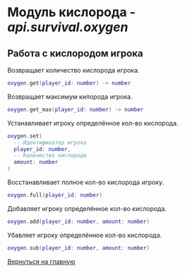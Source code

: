 # Модуль кислорода - *api.survival.oxygen*

## Работа с кислородом игрока

Возвращает количество кислорода игрока.

```lua
oxygen.get(player_id: number) -> number
```

Возвращает максимум килорода игрока.

```lua
oxygen.get_max(player_id: number) -> number
```

Устанавливает игроку определённое кол-во кислорода.

```lua
oxygen.set(
  -- Идентификатор игрока
  player_id: number,
  -- Количество кислорода
  amount: number
)
```

Восстанавливает полное кол-во кислорода игроку.

```lua
oxygen.full(player_id: number)
```

Добавляет игроку определённое кол-во кислорода.

```lua
oxygen.add(player_id: number, amount: number)
```

Убавляет игроку определённое кол-во кислорода.

```lua
oxygen.sub(player_id: number, amount: number)
```

[Вернуться на главную](index.md)
